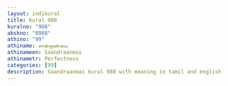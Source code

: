 ```yaml
---
layout: indikural
title: Kural 988
kuralno: "988"
abskno: "0988"
athino: "99"
athiname: சான்றாண்மை
athinameen: Saandraanmai
athinametr: Perfectness
categories: [99]
description: Saandraanmai kural 988 with meaning in tamil and english 
---
```


